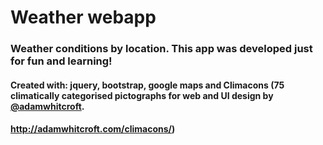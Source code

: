 # Weather webapp
### Weather conditions by location. This app was developed just for fun and learning!
#### Created with: jquery, bootstrap, google maps and Climacons (75 climatically categorised pictographs for web and UI design by <a href="twitter.com/#!/adamwhitcroft">@adamwhitcroft</a>.
#### <a href="http://adamwhitcroft.com/climacons/">http://adamwhitcroft.com/climacons/</a>)
